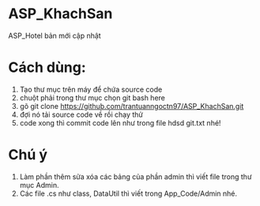 # ASP_KhachSan
ASP_Hotel bản mới cập nhật
# Cách dùng:
1. Tạo thư mục trên máy để chứa source code
2. chuột phải trong thư mục chọn git bash here
3. gõ git clone https://github.com/trantuanngoctn97/ASP_KhachSan.git
4. đợi nó tải source code về rồi chạy thử
5. code xong thì commit code lên như trong file hdsd git.txt nhé!

# Chú ý
1. Làm phần thêm sửa xóa các bảng của phần admin thì viết file trong thư mục Admin.
2. Các file .cs như class, DataUtil thì viết trong App_Code/Admin nhé.
